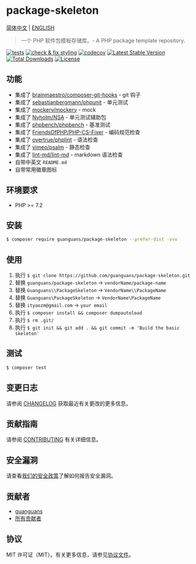 # package-skeleton

[简体中文](README-zh_CN.md) | [ENGLISH](README.md)

> 一个 PHP 软件包模板存储库。- A PHP package template repository.

[![tests](https://github.com/guanguans/package-skeleton/workflows/tests/badge.svg)](https://github.com/guanguans/package-skeleton/actions)
[![check & fix styling](https://github.com/guanguans/package-skeleton/actions/workflows/php-cs-fixer.yml/badge.svg)](https://github.com/guanguans/package-skeleton/actions)
[![codecov](https://codecov.io/gh/guanguans/package-skeleton/branch/main/graph/badge.svg?token=URGFAWS6S4)](https://codecov.io/gh/guanguans/package-skeleton)
[![Latest Stable Version](https://poser.pugx.org/guanguans/package-skeleton/v)](//packagist.org/packages/guanguans/package-skeleton)
[![Total Downloads](https://poser.pugx.org/guanguans/package-skeleton/downloads)](//packagist.org/packages/guanguans/package-skeleton)
[![License](https://poser.pugx.org/guanguans/package-skeleton/license)](//packagist.org/packages/guanguans/package-skeleton)

## 功能

* 集成了 [brainmaestro/composer-git-hooks](https://github.com/BrainMaestro/composer-git-hooks) - git 钩子
* 集成了 [sebastianbergmann/phpunit](https://github.com/sebastianbergmann/phpunit) - 单元测试
* 集成了 [mockery/mockery](https://github.com/mockery/mockery) - mock
* 集成了 [Nyholm/NSA](https://github.com/Nyholm/NSA) - 单元测试辅助包
* 集成了 [phpbench/phpbench](https://github.com/phpbench/phpbench) - 基准测试
* 集成了 [FriendsOfPHP/PHP-CS-Fixer](https://github.com/FriendsOfPHP/PHP-CS-Fixer) - 编码规范检查
* 集成了 [overtrue/phplint](https://github.com/overtrue/phplint) - 语法检查
* 集成了 [vimeo/psalm](https://github.com/vimeo/psalm) - 静态检查
* 集成了 [lint-md/lint-md](https://github.com/lint-md/lint-md) - markdown 语法检查
* 自带中英文 `README.md`
* 自带常用徽章图标

## 环境要求

* PHP >= 7.2

## 安装

```bash
$ composer require guanguans/package-skeleton --prefer-dist -vvv
```

## 使用

1. 执行 `$ git clone https://github.com/guanguans/package-skeleton.git`
2. 替换 `guanguans/package-skeleton` -> `vendorName/package-name`
3. 替换 `Guanguans\\PackageSkeleton` -> `VendorName\\PackageName`
4. 替换 `Guanguans\PackageSkeleton` -> `VendorName\PackageName`
5. 替换 `ityaozm@gmail.com` -> `your email`
6. 执行 `$ composer install && composer dumpautoload`
7. 执行 `$ rm .git/`
8. 执行 `$ git init && git add . && git commit -m 'Build the basic skeleton'`

## 测试

```bash
$ composer test
```

## 变更日志

请参阅 [CHANGELOG](CHANGELOG.md) 获取最近有关更改的更多信息。

## 贡献指南

请参阅 [CONTRIBUTING](.github/CONTRIBUTING.md) 有关详细信息。

## 安全漏洞

请查看[我们的安全政策](../../security/policy)了解如何报告安全漏洞。

## 贡献者

* [guanguans](https://github.com/guanguans)
* [所有贡献者](../../contributors)

## 协议

MIT 许可证（MIT）。有关更多信息，请参见[协议文件](LICENSE)。
